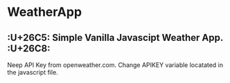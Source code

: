 # WeatherApp
## :U+26C5: Simple Vanilla Javascipt Weather App. :U+26C8:
Neep API Key from openweather.com.
Change APIKEY variable locatated in the javascript file.
